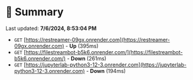 # 📖 Summary
Last updated: **7/6/2024, 8:53:04 PM**

- `GET` [https://restreamer-09gx.onrender.com](https://restreamer-09gx.onrender.com) - **Up** (395ms)
- `GET` [https://filestreambot-b5k6.onrender.com/](https://filestreambot-b5k6.onrender.com/) - **Down** (261ms)
- `GET` [https://jupyterlab-python3-12-3.onrender.com](https://jupyterlab-python3-12-3.onrender.com) - **Down** (194ms)
